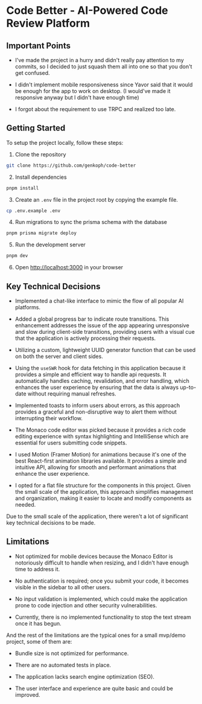 # Code Better - AI-Powered Code Review Platform

## Important Points

- I've made the project in a hurry and didn't really pay attention to my commits, so I decided to just squash them all into one so that you don't get confused.

- I didn't implement mobile responsiveness since Yavor said that it would be enough for the app to work on desktop. (I would've made it responsive anyway but I didn't have enough time)

- I forgot about the requirement to use TRPC and realized too late.

## Getting Started

To setup the project locally, follow these steps:

1. Clone the repository

```bash
git clone https://github.com/genkoph/code-better
```

2. Install dependencies

```bash
pnpm install
```

3. Create an `.env` file in the project root by copying the example file.

```bash
cp .env.example .env
```

4. Run migrations to sync the prisma schema with the database

```bash
pnpm prisma migrate deploy
```

5. Run the development server

```bash
pnpm dev
```

6. Open [http://localhost:3000](http://localhost:3000) in your browser

## Key Technical Decisions

- Implemented a chat-like interface to mimic the flow of all popular AI platforms.

- Added a global progress bar to indicate route transitions. This enhancement addresses the issue of the app appearing unresponsive and slow during client-side transitions, providing users with a visual cue that the application is actively processing their requests.

- Utilizing a custom, lightweight UUID generator function that can be used on both the server and client sides.

- Using the `useSWR` hook for data fetching in this application because it provides a simple and efficient way to handle api requests. It automatically handles caching, revalidation, and error handling, which enhances the user experience by ensuring that the data is always up-to-date without requiring manual refreshes.

- Implemented toasts to inform users about errors, as this approach provides a graceful and non-disruptive way to alert them without interrupting their workflow.

- The Monaco code editor was picked because it provides a rich code editing experience with syntax highlighting and IntelliSense which are essential for users submitting code snippets.

- I used Motion (Framer Motion) for animations because it's one of the best React-first animation libraries available. It provides a simple and intuitive API, allowing for smooth and performant animations that enhance the user experience.

- I opted for a flat file structure for the components in this project. Given the small scale of the application, this approach simplifies management and organization, making it easier to locate and modify components as needed.

Due to the small scale of the application, there weren't a lot of significant key technical decisions to be made.

## Limitations

- Not optimized for mobile devices because the Monaco Editor is notoriously difficult to handle when resizing, and I didn't have enough time to address it.

- No authentication is required; once you submit your code, it becomes visible in the sidebar to all other users.

- No input validation is implemented, which could make the application prone to code injection and other security vulnerabilities.

- Currently, there is no implemented functionality to stop the text stream once it has begun.

And the rest of the limitations are the typical ones for a small mvp/demo project, some of them are:

- Bundle size is not optimized for performance.

- There are no automated tests in place.

- The application lacks search engine optimization (SEO).

- The user interface and experience are quite basic and could be improved.
